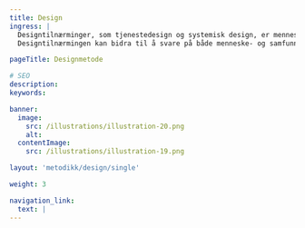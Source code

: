 ```yaml
---
title: Design
ingress: |
  Designtilnærminger, som tjenestedesign og systemisk design, er menneskeorienterte og tar utgangspunkt i behov. Design representerer en ny tilnærming til problemløsning, innovasjon og endring. <br>
  Designtilnærmingen kan bidra til å svare på både menneske- og samfunnsbehov. Behov er i førersetet for problem- og mulighetsforståelsen. Sånn sett kan tankesettet design bringer inn oppsummeres med setningen: Hva og for hvem, før hvordan.

pageTitle: Designmetode

# SEO
description:
keywords:

banner:
  image:
    src: /illustrations/illustration-20.png
    alt:
  contentImage:
    src: /illustrations/illustration-19.png

layout: 'metodikk/design/single'

weight: 3

navigation_link:
  text: |
---
```

